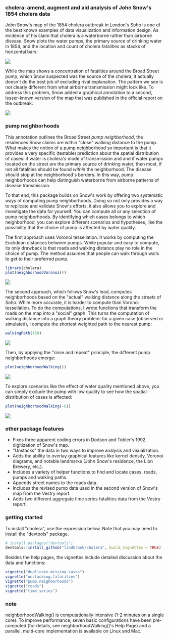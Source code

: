 
<!-- README.md is generated from README.Rmd. Please edit that file -->
### cholera: amend, augment and aid analysis of John Snow's 1854 cholera data

John Snow's map of the 1854 cholera outbreak in London's Soho is one of the best known examples of data visualization and information design. As evidence of his claim that cholera is a waterborne rather than airborne disease, Snow plots the water pumps, the primary source of drinking water in 1854, and the location and count of cholera fatalities as stacks of horizontal bars:

![](vignettes/msu-snows-mapB.jpg)

While the map shows a concentration of fatalities around the Broad Street pump, which Snow suspected was the source of the cholera, it actually doesn't do the best job of excluding rival explanation. The pattern we see is not clearly different from what airborne transmission might look like. To address this problem, Snow added a graphical annotation to a second, lesser-known version of the map that was published in the official report on the outbreak:

![](vignettes/fig12-6.png)

### pump neighborhoods

This annotation outlines the Broad Street *pump neighborhood*, the residences Snow claims are within "close" walking distance to the pump. What makes the notion of a pump neighborhood so important is that it provides a very specific (testable) prediction about the spatial distribution of cases: if water is cholera's mode of transmission and and if water pumps located on the street are the primary source of drinking water, then most, if not all fatalities should be found *within* the neighborhood. The disease should stop at the neighborhood's borders. In this way, pump neighborhoods can help distinguish waterborne from airborne patterns of disease transmission.

To that end, this package builds on Snow's work by offering two systematic ways of computing pump neighborhoods. Doing so not only provides a way to replicate and validate Snow's efforts, it also allows you to explore and investigate the data for yourself. You can compute all or any selection of pump neighborhoods. By identifying which cases belongs to which neighborhood, you can explore different scenarios and hypotheses, like the possibility that the choice of pump is affected by water quality.

The first approach uses Voronoi tessellation. It works by computing the Euclidean distances between pumps. While popular and easy to compute, its only drawback is that roads and walking distance play no role in the choice of pump. The method assumes that people can walk through walls to get to their preferred pump.

``` r
library(cholera)
plot(neighborhoodVoronoi())
```

![](README-voronoi-1.png)

The second approach, which follows Snow's lead, computes neighborhoods based on the "actual" walking distance along the streets of Soho. While more accurate, it is harder to compute than Voronoi tessellation. To do the computations, I wrote functions that transform the roads on the map into a "social" graph. This turns the computation of walking distance into a graph theory problem: for a given case (observed or simulated), I compute the shortest weighted path to the nearest pump:

``` r
walkingPath(150)
```

![](README-path-1.png)

Then, by applying the "rinse and repeat" principle, the different pump neighborhoods emerge:

``` r
plot(neighborhoodWalking())
```

![](README-walk-1.png)

To explore scenarios like the effect of water quality mentioned above, you can simply exclude the pump with low quality to see how the spatial distribution of cases is affected:

``` r
plot(neighborhoodWalking(-6))
```

![](README-walk6-1.png)

### other package features

-   Fixes three apparent coding errors in Dodson and Tobler's 1992 digitization of Snow's map.
-   "Unstacks" the data in two ways to improve analysis and visualization.
-   Adds the ability to overlay graphical features like kernel density, Voronoi diagrams, and notable landmarks (John Snow's residence, the Lion Brewery, etc.).
-   Includes a variety of helper functions to find and locate cases, roads, pumps and walking paths.
-   Appends street names to the roads data.
-   Includes the revised pump data used in the second version of Snow's map from the Vestry report.
-   Adds two different aggregate time series fatalities data from the Vestry report.

### getting started

To install "cholera", use the expression below. Note that you may need to install the "devtools" package.

``` r
# install.packages("devtools")
devtools::install_github("lindbrook/cholera", build_vignettes = TRUE)
```

Besides the help pages, the vignettes include detailed discussion about the data and functions:

``` r
vignette("duplicate.missing.cases")
vignette("unstacking.fatalities")
vignette("pump.neighborhoods")
vignette("roads")
vignette("time.series")
```

### note

neighborhoodWalking() is computationally intensive (1-2 minutes on a single core). To improve performance, seven basic configurations have been pre-computed (for details, see neighborhoodWalking()'s Help Page) and a parallel, multi-core implementation is available on Linux and Mac.
